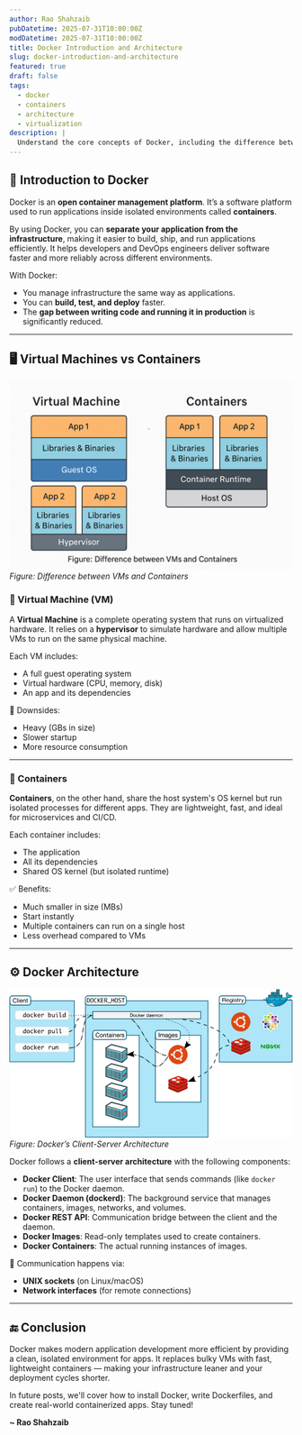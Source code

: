 ```yaml
---
author: Rao Shahzaib
pubDatetime: 2025-07-31T10:00:00Z
modDatetime: 2025-07-31T10:00:00Z
title: Docker Introduction and Architecture
slug: docker-introduction-and-architecture
featured: true
draft: false
tags:
  - docker
  - containers
  - architecture
  - virtualization
description: |
  Understand the core concepts of Docker, including the difference between Virtual Machines and Containers, and explore Docker’s client-server architecture with illustrations.
---
```


## 🐳 Introduction to Docker

Docker is an **open container management platform**. It’s a software platform used to run applications inside isolated environments called **containers**. 

By using Docker, you can **separate your application from the infrastructure**, making it easier to build, ship, and run applications efficiently. It helps developers and DevOps engineers deliver software faster and more reliably across different environments.

With Docker:
- You manage infrastructure the same way as applications.
- You can **build, test, and deploy** faster.
- The **gap between writing code and running it in production** is significantly reduced.

---

## 🖥️ Virtual Machines vs Containers
![VMs vs Containers Comparison](../../assets/images/vms-vs-containers.png)
*Figure: Difference between VMs and Containers*


### 🔹 Virtual Machine (VM)

A **Virtual Machine** is a complete operating system that runs on virtualized hardware. It relies on a **hypervisor** to simulate hardware and allow multiple VMs to run on the same physical machine.

Each VM includes:
- A full guest operating system
- Virtual hardware (CPU, memory, disk)
- An app and its dependencies

🔻 Downsides:
- Heavy (GBs in size)
- Slower startup
- More resource consumption

---

### 🔹 Containers

**Containers**, on the other hand, share the host system's OS kernel but run isolated processes for different apps. They are lightweight, fast, and ideal for microservices and CI/CD.

Each container includes:
- The application
- All its dependencies
- Shared OS kernel (but isolated runtime)

✅ Benefits:
- Much smaller in size (MBs)
- Start instantly
- Multiple containers can run on a single host
- Less overhead compared to VMs

---

## ⚙️ Docker Architecture
![Docker Architecture](../../assets/images/docker-architecture.png)
*Figure: Docker’s Client-Server Architecture*

Docker follows a **client-server architecture** with the following components:

- **Docker Client**: The user interface that sends commands (like `docker run`) to the Docker daemon.
- **Docker Daemon (dockerd)**: The background service that manages containers, images, networks, and volumes.
- **Docker REST API**: Communication bridge between the client and the daemon.
- **Docker Images**: Read-only templates used to create containers.
- **Docker Containers**: The actual running instances of images.

📡 Communication happens via:
- **UNIX sockets** (on Linux/macOS)
- **Network interfaces** (for remote connections)

---

## 🔚 Conclusion

Docker makes modern application development more efficient by providing a clean, isolated environment for apps. It replaces bulky VMs with fast, lightweight containers — making your infrastructure leaner and your deployment cycles shorter.

In future posts, we'll cover how to install Docker, write Dockerfiles, and create real-world containerized apps. Stay tuned!

**~ Rao Shahzaib**
